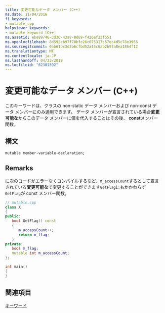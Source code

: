 ```yaml
---
title: 変更可能なデータ メンバー (C++)
ms.date: 11/04/2016
f1_keywords:
- mutable_cpp
helpviewer_keywords:
- mutable keyword [C++]
ms.assetid: ebe89746-3d36-43a8-8d69-f426af23f551
ms.openlocfilehash: 8d592eb97f70bfc26c075317c57ec4d5c78e3956
ms.sourcegitcommit: 0ab61bc3d2b6cfbd52a16c6ab2b97a8ea1864f12
ms.translationtype: MT
ms.contentlocale: ja-JP
ms.lasthandoff: 04/23/2019
ms.locfileid: "62301592"
---
```

# <a name="mutable-data-members-c"></a>変更可能なデータ メンバー (C++)

このキーワードは、クラスの non-static データ メンバーおよび non-const データ メンバーにのみ適用できます。 データ メンバーが宣言されている場合**変更可能な**からこのデータ メンバーに値を代入することはその後、 **const**メンバー関数。

## <a name="syntax"></a>構文

```
mutable member-variable-declaration;
```

## <a name="remarks"></a>Remarks

に次のコードがエラーなくコンパイルするなど、`m_accessCount`するとして宣言されている**変更可能な**で変更することができます`GetFlag`にもかかわらず`GetFlag`が const メンバー関数。

```cpp
// mutable.cpp
class X
{
public:
   bool GetFlag() const
   {
      m_accessCount++;
      return m_flag;
   }
private:
   bool m_flag;
   mutable int m_accessCount;
};

int main()
{
}
```

## <a name="see-also"></a>関連項目

[キーワード](../cpp/keywords-cpp.md)